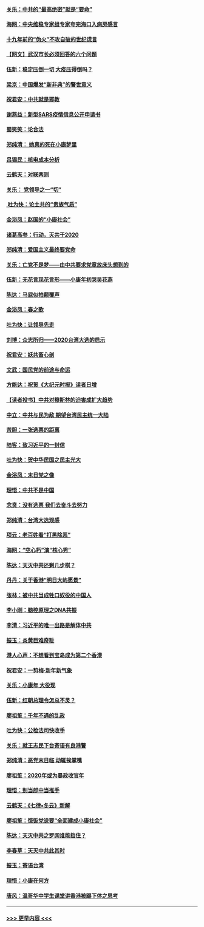 #### [关乐：中共的“最高绝密”就是“要命”](../pages/nsc993/n11816946.md?t=01250211) 
#### [海网：中央维稳专家组专家夸完海口入病房感言](../pages/nsc993/n11815138.md?t=01250211) 
#### [十九年前的“伪火”不攻自破的世纪谎言](../pages/nsc993/n11813238.md?t=01250211) 
#### [【网文】武汉市长必须回答的六个问题](../pages/nsc993/n11813848.md?t=01250211) 
#### [伍新：稳定压倒一切 大疫压得倒吗？](../pages/nsc993/n11812634.md?t=01250211) 
#### [梁京：中国爆发“新非典”的警世意义](../pages/nsc993/n11812554.md?t=01250211) 
#### [祝君安：中共就是邪教](../pages/nsc993/n11812431.md?t=01250211) 
#### [谢燕益：新型SARS疫情信息公开申请书](../pages/nsc993/n11808840.md?t=01250211) 
#### [蜀笑笑：论合法](../pages/nsc993/n11808064.md?t=01250211) 
#### [郑纯清： 她真的死在小康梦里](../pages/nsc993/n11806623.md?t=01250211) 
#### [吕锡民：核电成本分析](../pages/nsc993/n11806284.md?t=01250211) 
#### [云鹤天：对联两则](../pages/nsc993/n11805957.md?t=01250211) 
#### [关乐： 党领导之一“切”](../pages/nsc993/n11804505.md?t=01250211) 
#### [ 吐为快：论土共的“贵族气质”](../pages/nsc993/n11804490.md?t=01250211) 
#### [金浴凤：赵国的“小康社会”](../pages/nsc993/n11804452.md?t=01250211) 
#### [诸葛高参：行动，灭共于2020](../pages/nsc993/n11804120.md?t=01250211) 
#### [郑纯清：爱国主义最终要党命](../pages/nsc993/n11802197.md?t=01250211) 
#### [关乐：亡党不是梦——由中共要求党章放床头想到的](../pages/nsc993/n11802156.md?t=01250211) 
#### [伍新：无花言现花言形——小康年初哭吴花燕](../pages/nsc993/n11800044.md?t=01250211) 
#### [陈达：马屁似拍颠覆声](../pages/nsc993/n11800010.md?t=01250211) 
#### [金浴凤：春之歌](../pages/nsc993/n11797687.md?t=01250211) 
#### [吐为快：让领导先走](../pages/nsc993/n11797512.md?t=01250211) 
#### [刘博：众志所归——2020台湾大选的启示](../pages/nsc993/n11796878.md?t=01250211) 
#### [祝君安：妖共畜心剖](../pages/nsc993/n11794273.md?t=01250211) 
#### [文武：国民党的前途与命运](../pages/nsc993/n11794198.md?t=01250211) 
#### [方能达：祝贺《大纪元时报》读者日增](../pages/nsc993/n11793807.md?t=01250211) 
#### [【读者投书】中共对穆斯林的迫害成扩大趋势](../pages/nsc993/n11791371.md?t=01250211) 
#### [中立：中共与民为敌 期望台湾民主统一大陆](../pages/nsc993/n11790392.md?t=01250211) 
#### [苦胆：一张选票的距离](../pages/nsc993/n11788914.md?t=01250211) 
#### [陆客：致习近平的一封信](../pages/nsc993/n11788867.md?t=01250211) 
#### [吐为快：贺中华民国之民主光大](../pages/nsc993/n11788618.md?t=01250211) 
#### [金浴凤：末日党之像](../pages/nsc993/n11787475.md?t=01250211) 
#### [理悟：中共不是中国](../pages/nsc993/n11787463.md?t=01250211) 
#### [念贲：没有选票  我们去奋斗去努力](../pages/nsc993/n11787398.md?t=01250211) 
#### [郑纯清：台湾大选观感](../pages/nsc993/n11786210.md?t=01250211) 
#### [项云：老百姓看“打黑除恶”](../pages/nsc993/n11785398.md?t=01250211) 
#### [海网：“空心朽”演“核心秀”](../pages/nsc993/n11783874.md?t=01250211) 
#### [陈达：天灭中共还剩几步棋？](../pages/nsc993/n11783719.md?t=01250211) 
#### [丹丹：关于香港“明日大屿愿景”](../pages/nsc993/n11783273.md?t=01250211) 
#### [张林：被中共当成牲口奴役的中国人](../pages/nsc993/n11782397.md?t=01250211) 
#### [李小刚：脑控原理之DNA共振](../pages/nsc993/n11780962.md?t=01250211) 
#### [李清：习近平的唯一出路是解体中共](../pages/nsc993/n11780866.md?t=01250211) 
#### [振玉：炎黄巨难奇耻](../pages/nsc993/n11779632.md?t=01250211) 
#### [港人心声：不想看到宝岛成为第二个香港](../pages/nsc993/n11778817.md?t=01250211) 
#### [祝君安：一剪梅‧新年新气象](../pages/nsc993/n11776340.md?t=01250211) 
#### [关乐：小康年 大役现](../pages/nsc993/n11774213.md?t=01250211) 
#### [伍新：红朝总理令怎总不灵？](../pages/nsc993/n11770813.md?t=01250211) 
#### [廖祖笙：千年不遇的乱政](../pages/nsc993/n11770373.md?t=01250211) 
#### [吐为快：公检法司快收手](../pages/nsc993/n11770359.md?t=01250211) 
#### [关乐：就王志民下台寄语有良港警](../pages/nsc993/n11769903.md?t=01250211) 
#### [郑纯清：恶党末日临 动辄挨掌嘴](../pages/nsc993/n11769356.md?t=01250211) 
#### [廖祖笙：2020年或为暴政收官年](../pages/nsc993/n11768216.md?t=01250211) 
#### [理悟：别当郎中当推手](../pages/nsc993/n11768243.md?t=01250211) 
#### [云鹤天：《七律▪冬云》新解](../pages/nsc993/n11768204.md?t=01250211) 
#### [廖祖笙：饿饭党说要“全面建成小康社会”](../pages/nsc993/n11767482.md?t=01250211) 
#### [陈达：天灭中共之罗网谁能挡住？](../pages/nsc993/n11767465.md?t=01250211) 
#### [李春草：天灭中共此其时](../pages/nsc993/n11767452.md?t=01250211) 
#### [振玉：寄语台湾](../pages/nsc993/n11767432.md?t=01250211) 
#### [理悟：小康在何方](../pages/nsc993/n11767394.md?t=01250211) 
#### [唐风：温哥华中学生课堂讲香港被踢下体之思考](../pages/nsc993/n11766848.md?t=01250211) 

----
#### [ >>> 更早内容 <<< ](../indexes/nsc993-earlier.md)
